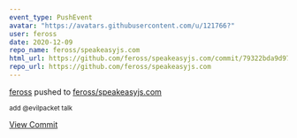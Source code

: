```yaml
---
event_type: PushEvent
avatar: "https://avatars.githubusercontent.com/u/121766?"
user: feross
date: 2020-12-09
repo_name: feross/speakeasyjs.com
html_url: https://github.com/feross/speakeasyjs.com/commit/79322bda9d97ba47cd8eefc8ff66f5806a571691
repo_url: https://github.com/feross/speakeasyjs.com
---
```


<a href='https://github.com/feross' target='_blank'>feross</a> pushed to <a href='https://github.com/feross/speakeasyjs.com' target='_blank'>feross/speakeasyjs.com</a>

<small>add @evilpacket talk</small>

<a href='https://github.com/feross/speakeasyjs.com/commit/79322bda9d97ba47cd8eefc8ff66f5806a571691' target='_blank'>View Commit</a>